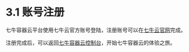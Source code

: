 # 3.1 账号注册
七牛容器云平台使用七牛云官方账号登陆，注册账号可以在[七牛云官网](https://www.qiniu.com)完成。

注册完成后，可以返回[七牛容器云控制台](https://c.qiniu.com)，开始七牛容器云的体验之旅。